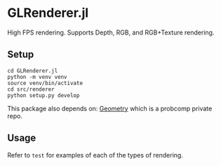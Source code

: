 # GLRenderer.jl
High FPS rendering. Supports Depth, RGB, and RGB+Texture rendering.

## Setup 
```
cd GLRenderer.jl
python -m venv venv
source venv/bin/activate
cd src/renderer
python setup.py develop
```

This package also depends on: [Geometry](https://github.com/probcomp/Geometry) which is a probcomp private repo.

## Usage

Refer to `test` for examples of each of the types of rendering.
